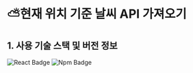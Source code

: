 # ⛅현재 위치 기준 날씨 API 가져오기


## 1. 사용 기술 스택 및 버전 정보
![React Badge](https://img.shields.io/badge/React-v0.0.0-blue?logo=react) ![Npm Badge](https://img.shields.io/badge/npm-v9.8.1-green?logo=npm) 

